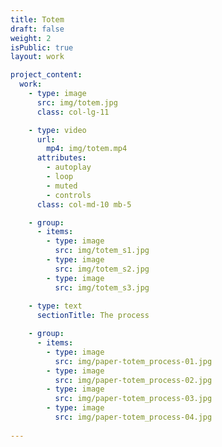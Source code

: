 ```yaml
---
title: Totem
draft: false
weight: 2
isPublic: true
layout: work

project_content:
  work:
    - type: image
      src: img/totem.jpg
      class: col-lg-11

    - type: video
      url:
        mp4: img/totem.mp4
      attributes: 
        - autoplay
        - loop
        - muted
        - controls
      class: col-md-10 mb-5

    - group:
      - items:
        - type: image
          src: img/totem_s1.jpg
        - type: image
          src: img/totem_s2.jpg
        - type: image
          src: img/totem_s3.jpg
    
    - type: text
      sectionTitle: The process

    - group:
      - items:
        - type: image
          src: img/paper-totem_process-01.jpg
        - type: image
          src: img/paper-totem_process-02.jpg
        - type: image
          src: img/paper-totem_process-03.jpg
        - type: image
          src: img/paper-totem_process-04.jpg
        
---
```

